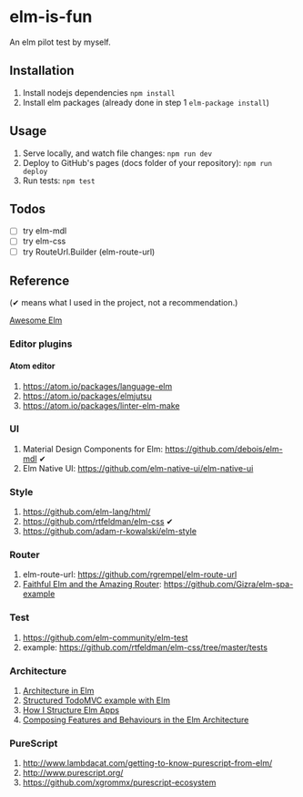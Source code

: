 # elm-is-fun

An elm pilot test by myself.

## Installation

1. Install nodejs dependencies `npm install`
2. Install elm packages (already done in step 1 `elm-package install`)

## Usage

1. Serve locally, and watch file changes: `npm run dev`
2. Deploy to GitHub's pages (docs folder of your repository): `npm run deploy`
3. Run tests: `npm test`

## Todos

- [ ] try elm-mdl
- [ ] try elm-css
- [ ] try RouteUrl.Builder (elm-route-url)

## Reference

(✔ means what I used in the project, not a recommendation.)

[Awesome Elm](https://github.com/isRuslan/awesome-elm)

### Editor plugins

#### Atom editor

1. <https://atom.io/packages/language-elm>
2. <https://atom.io/packages/elmjutsu>
3. <https://atom.io/packages/linter-elm-make>

### UI

1. Material Design Components for Elm: <https://github.com/debois/elm-mdl> ✔
2. Elm Native UI: <https://github.com/elm-native-ui/elm-native-ui>

### Style

1. <https://github.com/elm-lang/html/>
2. <https://github.com/rtfeldman/elm-css> ✔
3. <https://github.com/adam-r-kowalski/elm-style>

### Router

1. elm-route-url: <https://github.com/rgrempel/elm-route-url>
2. [Faithful Elm and the Amazing Router](http://www.gizra.com/content/faithful-elm-amazing-router/): <https://github.com/Gizra/elm-spa-example>

### Test

1. <https://github.com/elm-community/elm-test>
2. example: <https://github.com/rtfeldman/elm-css/tree/master/tests>

### Architecture

1. [Architecture in Elm](https://gist.github.com/evancz/2b2ba366cae1887fe621)
2. [Structured TodoMVC example with Elm](https://medium.com/@_rchaves_/structured-todomvc-example-with-elm-a68d87cd38da)
3. [How I Structure Elm Apps](http://blog.jenkster.com/2016/04/how-i-structure-elm-apps.html)
4. [Composing Features and Behaviours in the Elm Architecture](https://github.com/foxdonut/adventures-reactive-web-dev/tree/master/client-elm)

### PureScript

1. <http://www.lambdacat.com/getting-to-know-purescript-from-elm/>
2. <http://www.purescript.org/>
3. <https://github.com/xgrommx/purescript-ecosystem>
